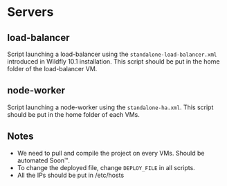 # Servers

## load-balancer

Script launching a load-balancer using the ``standalone-load-balancer.xml`` introduced in Wildfly 10.1 installation.
This script should be put in the home folder of the load-balancer VM.

## node-worker

Script launching a node-worker using the ``standalone-ha.xml``. This script should be put in the home folder of each
VMs.

## Notes

- We need to pull and compile the project on every VMs. Should be automated Soon™.
- To change the deployed file, change ``DEPLOY_FILE`` in all scripts.
- All the IPs should be put in /etc/hosts